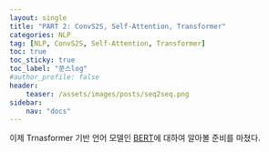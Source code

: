 ```yaml
---
layout: single
title: "PART 2: ConvS2S, Self-Attention, Transformer"
categories: NLP
tag: [NLP, ConvS2S, Self-Attention, Transformer]
toc: true
toc_sticky: true
toc_label: "쭌스log"
#author_profile: false
header:
    teaser: /assets/images/posts/seq2seq.png
sidebar:
    nav: "docs"
---
```


이제 Trnasformer 기반 언어 모델인 [BERT](https://hchoi256.github.io/bert/bert-1/)에 대하여 알아볼 준비를 마쳤다.
